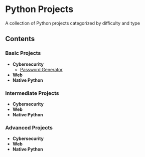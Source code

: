 # Python Projects

A collection of Python projects categorized by difficulty and type

## Contents

### Basic Projects
- **Cybersecurity**
  - [Password Generator](basic/native-python/password_generator.py)
- **Web**
- **Native Python**

### Intermediate Projects
- **Cybersecurity**
- **Web**
- **Native Python**


### Advanced Projects
- **Cybersecurity**
- **Web**
- **Native Python**
